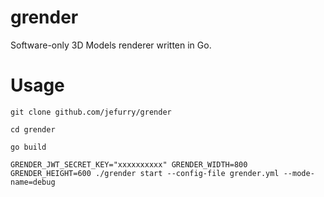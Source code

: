 # grender
Software-only 3D Models renderer written in Go.

# Usage

`git clone github.com/jefurry/grender`

`cd grender`

`go build`

`GRENDER_JWT_SECRET_KEY="xxxxxxxxxx" GRENDER_WIDTH=800 GRENDER_HEIGHT=600 ./grender start --config-file grender.yml --mode-name=debug`


